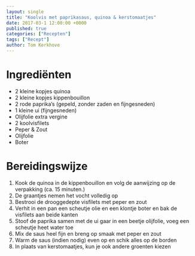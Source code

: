 ```yaml
---
layout: single
title: "Koolvis met paprikasaus, quinoa & kerstomaatjes"
date: 2017-03-1 12:00:00 +0000
published: true
categories: ["Recepten"]
tags: ["Recept"]
author: Tom Kerkhove
---
```


# Ingrediënten

- 2 kleine kopjes quinoa
- 2 kleine kopjes kippenbouillon
- 2 rode paprika’s (gepeld, zonder zaden en fijngesneden)
- 1 kleine ui (fijngesneden)
- Olijfolie extra vergine
- 2 koolvisfilets
- Peper & Zout
- Olijfolie
- Boter

# Bereidingswijze

1. Kook de quinoa in de kippenbouillon en volg de aanwijzing op de verpakking (ca. 15 minuten.)
2. De graantjes nemen het vocht volledig op
3. Bestrooi de drooggedepte visfilets met peper en zout
4. Verhit in een pan een scheutje olie en een klontje boter en bak de visfilets aan beide kanten
5. Stoof de paprika samen met de ui gaar in een beetje olijfolie, voeg een scheutje heet water toe
6. Mix de saus heel fijn en breng op smaak met peper en zout
7. Warm de saus (indien nodig) even op en schik alles op de borden
8. In plaats van kerstomaatjes, kun je ook andere groenten kiezen